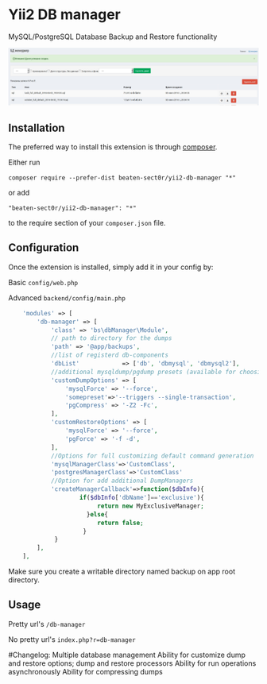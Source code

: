 # Yii2 DB manager

MySQL/PostgreSQL Database Backup and Restore functionality

<img src="scrren.jpg">

## Installation

The preferred way to install this extension is through [composer](http://getcomposer.org/download/).

Either run

```
composer require --prefer-dist beaten-sect0r/yii2-db-manager "*"
```

or add

```
"beaten-sect0r/yii2-db-manager": "*"
```

to the require section of your `composer.json` file.


## Configuration

Once the extension is installed, simply add it in your config by:

Basic ```config/web.php```

Advanced ```backend/config/main.php```

```php
    'modules' => [
        'db-manager' => [
            'class' => 'bs\dbManager\Module',
            // path to directory for the dumps
            'path' => '@app/backups',
            //list of registerd db-components
            'dbList'            => ['db', 'dbmysql', 'dbmysql2'],
            //additional mysqldump/pgdump presets (available for choosing in dump and restore forms)
            'customDumpOptions' => [
                'mysqlForce' => '--force',
				'somepreset'=>'--triggers --single-transaction',
                'pgCompress' => '-Z2 -Fc',
            ],
            'customRestoreOptions' => [
                'mysqlForce' => '--force',
                'pgForce' => '-f -d',
            ],
            //Options for full customizing default command generation
            'mysqlManagerClass'=>'CustomClass',
            'postgresManagerClass'=>'CustomClass'
            //Option for add additional DumpManagers
            'createManagerCallback'=>function($dbInfo){
                    if($dbInfo['dbName']=='exclusive'){
                         return new MyExclusiveManager;
                      }else{
                         return false;
                     }
             }
        ],
    ],
```

Make sure you create a writable directory named backup on app root directory.

## Usage

Pretty url's ```/db-manager```

No pretty url's ```index.php?r=db-manager```


#Changelog:
   Multiple database management
   Ability for customize dump and restore options; dump and restore processors
   Ability for run operations asynchronously
   Ability for compressing dumps